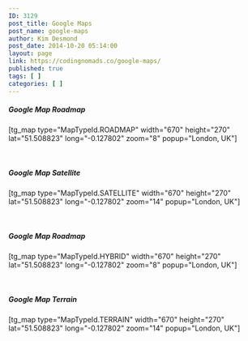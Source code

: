 ```yaml
---
ID: 3129
post_title: Google Maps
post_name: google-maps
author: Kim Desmond
post_date: 2014-10-20 05:14:00
layout: page
link: https://codingnomads.co/google-maps/
published: true
tags: [ ]
categories: [ ]
---
```

<h5>Google Map Roadmap</h5>
[tg_map type="MapTypeId.ROADMAP" width="670" height="270" lat="51.508823" long="-0.127802" zoom="8" popup="London, UK"]

&nbsp;
<h5>Google Map Satellite</h5>
[tg_map type="MapTypeId.SATELLITE" width="670" height="270" lat="51.508823" long="-0.127802" zoom="14" popup="London, UK"]

&nbsp;
<h5>Google Map Roadmap</h5>
[tg_map type="MapTypeId.HYBRID" width="670" height="270" lat="51.508823" long="-0.127802" zoom="8" popup="London, UK"]

&nbsp;
<h5>Google Map Terrain</h5>
[tg_map type="MapTypeId.TERRAIN" width="670" height="270" lat="51.508823" long="-0.127802" zoom="14" popup="London, UK"]